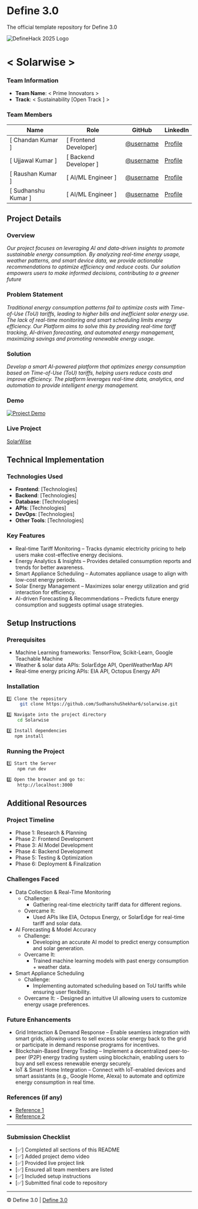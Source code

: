 
# Define 3.0
The official template repository for Define 3.0

![DefineHack 2025 Logo](https://github.com/user-attachments/assets/8173bc16-418e-4912-b500-c6427e4ba4b6)



# < Solarwise >


### Team Information
- **Team Name**: < Prime Innovators > 
- **Track**: < Sustainability [Open Track ] >

### Team Members
| Name | Role | GitHub | LinkedIn |
|------|------|--------|----------|
| [ Chandan Kumar ] | [ Frontend Developer] | [@username](https://github.com/chandanmourya000) | [Profile](https://www.linkedin.com/in/chandan-kumar-19990427a/) |
| [ Ujjawal Kumar ] | [ Backend Developer ] | [@username]( https://github.com/Ujjawalkumar1) | [Profile]( https://www.linkedin.com/in/ujjawalk1/) |
| [ Raushan Kumar ] | [ AI/ML Engineer ] | [@username](https://github.com/raushan0785) | [Profile](https://www.linkedin.com/in/raushan-kumar-46a03b257/) |
| [ Sudhanshu Kumar ] | [ AI/ML Engineer ] | [@username](https://github.com/Sudhanshushekhar6) | [Profile](https://www.linkedin.com/in/sudhanshu-kumar-a9bb36268/) |

## Project Details

### Overview
_Our project focuses on leveraging AI and data-driven insights to promote sustainable energy consumption. By analyzing real-time energy usage, weather patterns, and smart device data, we provide actionable recommendations to optimize efficiency and reduce costs. Our solution empowers users to make informed decisions, contributing to a greener future_

### Problem Statement
_Traditional energy consumption patterns fail to optimize costs with Time-of-Use (ToU) tariffs,
 leading to higher bills and inefficient solar energy use. The lack of real-time monitoring and
 smart scheduling limits energy efficiency. Our Platform aims to solve this by providing real-time
 tariff tracking, AI-driven forecasting, and automated energy management, maximizing savings
 and promoting renewable energy usage._

### Solution
_Develop a smart AI-powered platform that optimizes energy consumption based on Time-of-Use (ToU) tariffs, helping users reduce costs and improve efficiency. The platform leverages real-time data, analytics, and automation to provide intelligent energy management._

### Demo
[![Project Demo](https://img.youtube.com/vi/UUPBs9RNHvU/0.jpg)](https://youtu.be/UUPBs9RNHvU)


### Live Project
[SolarWise](https://tourmaline-dragon-373be6.netlify.app/)

## Technical Implementation

### Technologies Used
- **Frontend**: [Technologies]
- **Backend**: [Technologies]
- **Database**: [Technologies]
- **APIs**: [Technologies]
- **DevOps**: [Technologies]
- **Other Tools**: [Technologies]

### Key Features
- Real-time Tariff Monitoring – Tracks dynamic electricity pricing to help users make cost-effective energy decisions.
- Energy Analytics & Insights – Provides detailed consumption reports and trends for better awareness.
- Smart Appliance Scheduling – Automates appliance usage to align with low-cost energy periods.
- Solar Energy Management – Maximizes solar energy utilization and grid interaction for efficiency.
- AI-driven Forecasting & Recommendations – Predicts future energy consumption and suggests optimal usage strategies.

## Setup Instructions

### Prerequisites
- Machine Learning frameworks: TensorFlow, Scikit-Learn, Google Teachable Machine
- Weather & solar data APIs: SolarEdge API, OpenWeatherMap API
- Real-time energy pricing APIs: EIA API, Octopus Energy API

### Installation 
```bash
1️⃣ Clone the repository  
     git clone https://github.com/SudhanshuShekhar6/solarwise.git
``` 
```bash
2️⃣ Navigate into the project directory  
    cd Solarwise
  ```
```bash
3️⃣ Install dependencies  
   npm install  
```

### Running the Project
```bash
1️⃣ Start the Server 
    npm run dev
``` 
```bash
2️⃣ Open the browser and go to:
    http://localhost:3000
  ```
## Additional Resources

### Project Timeline
- Phase 1: Research & Planning
- Phase 2: Frontend Development
- Phase 3: AI Model Development
- Phase 4: Backend Development
- Phase 5: Testing & Optimization
- Phase 6: Deployment & Finalization

### Challenges Faced
- Data Collection & Real-Time Monitoring
   - Challenge:
     - Gathering real-time electricity tariff data for different regions.
   - Overcame It:
     - Used APIs like EIA, Octopus Energy, or SolarEdge for real-time tariff and solar data.
-  AI Forecasting & Model Accuracy
     - Challenge:
       - Developing an accurate AI model to predict energy consumption and solar generation.
     - Overcame It:
       - Trained machine learning models with past energy consumption + weather data.
-  Smart Appliance Scheduling
     - Challenge:
       - Implementing automated scheduling based on ToU tariffs while ensuring user flexibility.
      - Overcame It:
       - Designed an intuitive UI allowing users to customize energy usage preferences.       

### Future Enhancements
- Grid Interaction & Demand Response – Enable seamless integration with smart grids, allowing users to sell excess solar energy back to the grid or participate in demand response programs for incentives.
- Blockchain-Based Energy Trading – Implement a decentralized peer-to-peer (P2P) energy trading system using blockchain, enabling users to buy and sell excess renewable energy securely.
- IoT & Smart Home Integration – Connect with IoT-enabled devices and smart assistants (e.g., Google Home, Alexa) to automate and optimize energy consumption in real time.
### References (if any)
- [Reference 1](https://www.eia.gov/opendata/)
- [Reference 2](https://www.tesla.com/powerwall)

---

### Submission Checklist
- [✅] Completed all sections of this README
- [✅] Added project demo video
- [✅] Provided live project link
- [✅] Ensured all team members are listed
- [✅] Included setup instructions
- [✅] Submitted final code to repository

---

© Define 3.0 | [Define 3.0](https://www.define3.xyz/)
